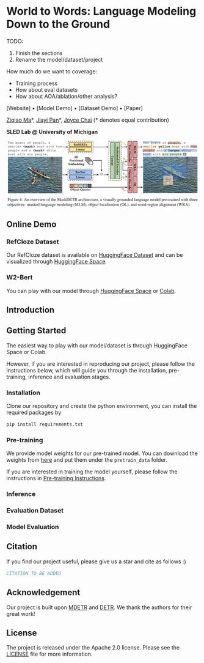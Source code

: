 # World to Words: Language Modeling Down to the Ground

TODO: 
1. Finish the sections
2. Rename the model/dataset/project

How much do we want to coverage:
- Training process
- How about eval datasets
- How about AOA/ablation/other analysis?

[Website] • [Model Demo] • [Dataset Demo] • [Paper]

[Ziqiao Ma](https://mars-tin.github.io/)\*, [Jiayi Pan](https://www.jiayipan.me/)\*, [Joyce Chai](https://web.eecs.umich.edu/~chaijy/) (\* denotes equal contribution)

**SLED Lab @ University of Michigan**

![Model](docs/images/model.png)

## Online Demo

### RefCloze Dataset

Our RefCloze dataset is available on [HuggingFace Dataset](https://huggingface.co/datasets/zma/refcloze) and can be visualized through [HuggingFace Space](https://huggingface.co/spaces/zma/refcloze).

### W2-Bert

You can play with our model through [HuggingFace Space]() or [Colab]().

## Introduction

## Getting Started

The easiest way to play with our model/dataset is through HuggingFace Space or Colab.

However, if you are interested in reproducing our project, please follow the instructions below, which will guide you through the installation, pre-training, inference and evaluation stages.

### Installation

Clone our repository and create the python environment, you can install the required packages by

```bash
pip install requirements.txt
```

### Pre-training

We provide model weights for our pre-trained model. You can download the weights from [here](https://drive.google.com/drive/folders/1-0Z3Z3Q3Z3Q3Z3Q3Z3Q3Z3Q3Z3Q3Z3Q3?usp=sharing) and put them under the `pretrain_data` folder.

If you are interested in training the model yourself, please follow the instructions in [Pre-training Instructions](scripts/pretrain/README.md).

### Inference

### Evaluation Dataset

### Model Evaluation

## Citation

If you find our project useful, please give us a star and cite as follows :)

```bibtex
CITATION TO BE ADDED
```

## Acknowledgement

Our project is built upon [MDETR](https://github.com/ashkamath/mdetr) and [DETR](https://github.com/facebookresearch/detr). We thank the authors for their great work!

## License

The project is released under the Apache 2.0 license. Please see the [LICENSE](LICENSE) file for more information.
